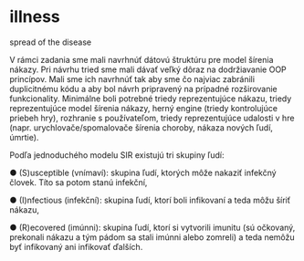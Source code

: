 # illness
spread of the disease

V rámci zadania  sme mali navrhnúť dátovú štruktúru pre model šírenia nákazy. Pri návrhu tried sme mali dávať veľký
dôraz na dodržiavanie OOP princípov. Mali sme ich navrhnúť tak aby sme čo najviac zabránili duplicitnému kódu 
a aby bol návrh pripravený na prípadné rozširovanie funkcionality. Minimálne boli potrebné triedy reprezentujúce nákazu, 
triedy reprezentujúce model šírenia nákazy, herný engine (triedy kontrolujúce priebeh hry), rozhranie s
používateľom, triedy reprezentujúce udalosti v hre (napr. urychlovače/spomalovače šírenia choroby,
nákaza nových ľudí, úmrtie).

Podľa jednoduchého modelu SIR existujú tri skupiny ľudí:





  ● (S)usceptible (vnímaví): skupina ľudí, ktorých môže nakaziť infekčný človek. Títo sa
        potom stanú infekční,
        
        
  ● (I)nfectious (infekční): skupina ľudí, ktorí boli infikovaní a teda môžu šíriť nákazu,
  
  
  
  
  ● (R)ecovered (imúnni): skupina ľudí, ktorí si vytvorili imunitu (sú očkovaný, prekonali nákazu
            a tým pádom sa stali imúnni alebo zomreli) a teda nemôžu byť infikovaný ani infikovať ďalších.
          
